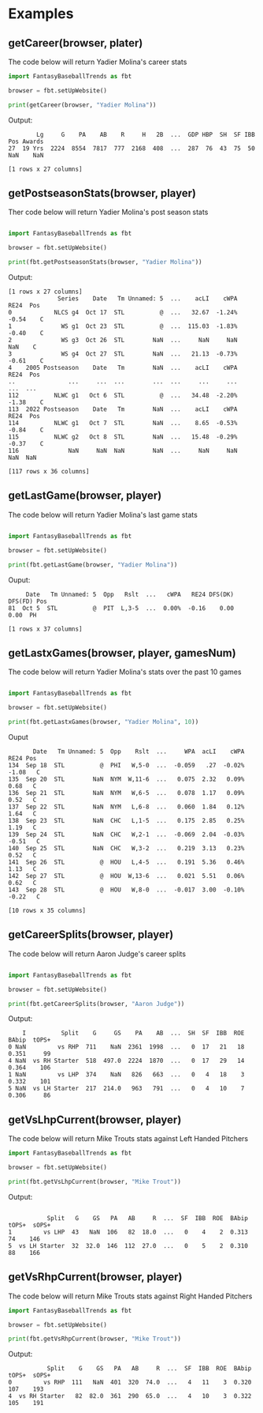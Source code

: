 # Examples

## getCareer(browser, plater)
The code below will return Yadier Molina's career stats
```python
import FantasyBaseballTrends as fbt

browser = fbt.setUpWebsite()

print(getCareer(browser, "Yadier Molina"))

```
Output:
```
        Lg     G    PA    AB    R     H   2B  ...  GDP HBP  SH  SF IBB  Pos Awards
27  19 Yrs  2224  8554  7817  777  2168  408  ...  287  76  43  75  50  NaN    NaN

[1 rows x 27 columns]
```



## getPostseasonStats(browser, player)
Ther code below will return Yadier Molina's post season stats
```python

import FantasyBaseballTrends as fbt

browser = fbt.setUpWebsite()

print(fbt.getPostseasonStats(browser, "Yadier Molina"))

```
Output:
```
[1 rows x 27 columns]
              Series    Date   Tm Unnamed: 5  ...    acLI    cWPA   RE24  Pos
0            NLCS g4  Oct 17  STL          @  ...   32.67  -1.24%  -0.54    C
1              WS g1  Oct 23  STL          @  ...  115.03  -1.83%  -0.40    C
2              WS g3  Oct 26  STL        NaN  ...     NaN     NaN    NaN    C
3              WS g4  Oct 27  STL        NaN  ...   21.13  -0.73%  -0.61    C
4    2005 Postseason    Date   Tm        NaN  ...    acLI    cWPA   RE24  Pos
..               ...     ...  ...        ...  ...     ...     ...    ...  ...
112          NLWC g1   Oct 6  STL          @  ...   34.48  -2.20%  -1.38    C
113  2022 Postseason    Date   Tm        NaN  ...    acLI    cWPA   RE24  Pos
114          NLWC g1   Oct 7  STL        NaN  ...    8.65  -0.53%  -0.84    C
115          NLWC g2   Oct 8  STL        NaN  ...   15.48  -0.29%  -0.37    C
116              NaN     NaN  NaN        NaN  ...     NaN     NaN    NaN  NaN

[117 rows x 36 columns]
```

## getLastGame(browser, player)
The code below will return Yadier Molina's last game stats
```python

import FantasyBaseballTrends as fbt

browser = fbt.setUpWebsite()

print(fbt.getLastGame(browser, "Yadier Molina"))
```
Ouput:
```
     Date   Tm Unnamed: 5  Opp   Rslt  ...   cWPA   RE24 DFS(DK) DFS(FD) Pos
81  Oct 5  STL          @  PIT  L,3-5  ...  0.00%  -0.16    0.00    0.00  PH

[1 rows x 37 columns]
```


## getLastxGames(browser, player, gamesNum)
The code below will return Yadier Molina's stats over the past 10 games
```python

import FantasyBaseballTrends as fbt

browser = fbt.setUpWebsite()

print(fbt.getLastxGames(browser, "Yadier Molina", 10))
```

Ouput
```
       Date   Tm Unnamed: 5  Opp    Rslt  ...     WPA  acLI    cWPA   RE24 Pos
134  Sep 18  STL          @  PHI   W,5-0  ...  -0.059   .27  -0.02%  -1.08   C
135  Sep 20  STL        NaN  NYM  W,11-6  ...   0.075  2.32   0.09%   0.68   C
136  Sep 21  STL        NaN  NYM   W,6-5  ...   0.078  1.17   0.09%   0.52   C
137  Sep 22  STL        NaN  NYM   L,6-8  ...   0.060  1.84   0.12%   1.64   C
138  Sep 23  STL        NaN  CHC   L,1-5  ...   0.175  2.85   0.25%   1.19   C
139  Sep 24  STL        NaN  CHC   W,2-1  ...  -0.069  2.04  -0.03%  -0.51   C
140  Sep 25  STL        NaN  CHC   W,3-2  ...   0.219  3.13   0.23%   0.52   C
141  Sep 26  STL          @  HOU   L,4-5  ...   0.191  5.36   0.46%   1.13   C
142  Sep 27  STL          @  HOU  W,13-6  ...   0.021  5.51   0.06%   0.62   C
143  Sep 28  STL          @  HOU   W,8-0  ...  -0.017  3.00  -0.10%  -0.22   C

[10 rows x 35 columns]
```

## getCareerSplits(browser, player)
The code below will return Aaron Judge's career splits
```python

import FantasyBaseballTrends as fbt

browser = fbt.setUpWebsite()

print(fbt.getCareerSplits(browser, "Aaron Judge"))

```
Output:
```
    I          Split    G     GS    PA    AB  ...  SH  SF  IBB  ROE  BAbip  tOPS+
0 NaN         vs RHP  711    NaN  2361  1998  ...   0  17   21   18  0.351     99
4 NaN  vs RH Starter  518  497.0  2224  1870  ...   0  17   29   14  0.364    106
1 NaN         vs LHP  374    NaN   826   663  ...   0   4   18    3  0.332    101
5 NaN  vs LH Starter  217  214.0   963   791  ...   0   4   10    7  0.306     86

```

## getVsLhpCurrent(browser, player)
The code below will return Mike Trouts stats against Left Handed Pitchers
```python
import FantasyBaseballTrends as fbt

browser = fbt.setUpWebsite()

print(fbt.getVsLhpCurrent(browser, "Mike Trout"))
```

Output:
```

           Split   G    GS   PA   AB     R  ...  SF  IBB  ROE  BAbip  tOPS+  sOPS+
1         vs LHP  43   NaN  106   82  18.0  ...   0    4    2  0.313     74    146
5  vs LH Starter  32  32.0  146  112  27.0  ...   0    5    2  0.310     88    166

```

## getVsRhpCurrent(browser, player)
The code below will return Mike Trouts stats against Right Handed Pitchers
```python
import FantasyBaseballTrends as fbt

browser = fbt.setUpWebsite()

print(fbt.getVsRhpCurrent(browser, "Mike Trout"))
```

Output:
``` 
           Split    G    GS   PA   AB     R  ...  SF  IBB  ROE  BAbip  tOPS+  sOPS+
0         vs RHP  111   NaN  401  320  74.0  ...   4   11    3  0.320    107    193
4  vs RH Starter   82  82.0  361  290  65.0  ...   4   10    3  0.322    105    191
```